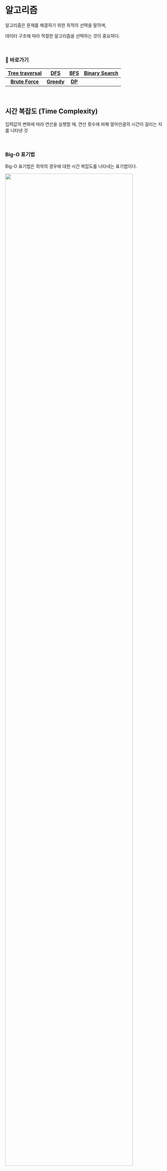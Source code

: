 # 알고리즘

알고리즘은 문제를 해결하기 위한 최적의 선택을 말하며,  

데이터 구조에 따라 적절한 알고리즘을 선택하는 것이 중요하다.

<br>

### **📌 바로가기**

| [Tree traversal](#tree-traversal)  | [DFS](#dfs-depth-first-search-깊이-우선-탐색)  | [BFS](#bfs-breadth-first-search-너비-우선-탐색)  | [Binary Search](#binary-search-algorithm-이진-탐색-알고리즘) |
|:-:|:-:|:-:|:-:|
| [**Brute Force**](#brute-force-algorithm-완전-탐색-알고리즘) | [**Greedy**](#greedy-algorithm-탐욕-알고리즘) | [**DP**](#dynamic-programming-동적-프로그래밍) | |

<br>

## 시간 복잡도 (Time Complexity)

입력값의 변화에 따라 연산을 실행할 때, 연산 횟수에 비해 얼마만큼의 시간이 걸리는 지를 나타낸 것

<br>

### Big-O 표기법

Big-O 표기법은 최악의 경우에 대한 시간 복잡도를 나타내는 표기법이다.

<img src = "https://miro.medium.com/max/1400/1*fmbUKjjIjEprF8tiQJWgIg.png" width = "90%"/>

<br>

#### 🔸 **O(1)**

Constant complexity라고 하며, 입력 값의 증가와 관계없이 즉시 출력값을 얻을 수 있다.

```java
String[] arr = new String[] {"A", "B", "C"};

System.out.println(arr[1]);
```

> 이외에도 ArrayList의 ```get()```, Stack과 Queue의 ```pop()```, ```poll()``` 등의 메서드가 O(1)의 시간 복잡도를 가진다.

<br>

#### 🔸 **O(n)**

Linear complexity라고 하며, 입력 값의 증가에 따라 시간 또한 같은 비율로 증가한다.

```java
String[] arr = new String[] {"A", "B", "C"};

for(String i : arr) {
  System.out.println(i);
}
```

> 이외에도 ArrayList의 ```remove()```, ```contains()``` 등 다양한 메서드 들이 O(n)의 시간 복잡도를 가진다.

<br>

#### 🔸 **O(log n)**

Logarithmic complexity라고 하며, ```O(1)``` 다음으로 빠른 시간 복잡도이다.

가장 대표적인 예시로 이진 탐색을 들 수 있다.

```java
int binarySearch1(int key, int low, int high) {
	int mid;

	if(low <= high) {
		mid = (low + high) / 2;

    // 탐색 성공
		if(key == arr[mid]) return mid;

		// 왼쪽 부분 arr[0]부터 arr[mid-1]에서 재탐색 
		else if(key < arr[mid]) return binarySearch1(key ,low, mid-1);  

		// 오른쪽 부분 - arr[mid+1]부터 arr[high]에서 재탐색 
		else return binarySearch1(key, mid+1, high); 
	}

	return -1; // 탐색 실패 
}
```
▲ _Binary Search in Java_

<br>

#### 🔸 **O(n<sup>2</sup>)**

Quadratic complexity라고 하며, 입력 값의 증가에 따라 시간이 제곱의 비율로 증가한다.

```java
int[][] edges = new int[][] {{0, 1}, {1, 3}, {2, 1}};

int max = 0;

for (int[] i : edges) {
  for (int j : i) {
    if (j > max) max = j;
  }
}
```
▲ _2차원 배열의 최댓값 구하기_

<br>

#### 🔸 **O(2<sup>n</sup>)**

Exponential complexity라고 하며, Big-O 표기법 중 가장 느린 시간 복잡도이다.

O(2<sup>n</sup>)의 시간 복잡도를 가진 알고리즘을 구현했다면, 다른 접근 방식을 찾아보자

```java
public int fibonacci(int n) {
	if(n <= 1) {
		return 1;
	}
	return fibonacci(n - 1) + fibonacci (n - 2);
}
```
▲ _피보나치 수열_

<br>

🔹 입력 값에 따른 시간 복잡도

| Complexity | 1 | 10 | 100 |
|:-----------|:--|:--|:------|
| O(1)      | 1 | 1 | 1 |
| O(log n)  | 0 | 2 | 5 |
| O(n)      | 1 | 10 | 100 |
| O(n log n) | 0 | 20 | 461 |
| O(n<sup>2</sup>) | 1 | 100 | 10000 |
| O(2<sup>n</sup>) | 1 | 1024 | 1267650600228229401496703205376 |
| O(n!)      | 1 | 3628880 | 표시 불가능 |

<br>

🔹 정렬 알고리즘의 시간 복잡도

| Sorting<br> Algorithms | Best | Average | Worst |
|:-----------|:--|:--|:------|
|Bubble Sort	|	O(n)|	O(n<sup>2</sup>)|	O(n<sup>2</sup>)|
|Heapsort		|O(n log n)|	O(n log n)	|O(n log n)|
|Insertion Sort	|	O(n)|	O(n<sup>2</sup>)|	O(n<sup>2</sup>)|
|Mergesort	|O(n log n)	|O(n log n)	|O(n log n)|
|Quicksort		|O(n log n)|	O(n log n)|	O(n<sup>2</sup>)|
|Selection Sort	|	O(n<sup>2</sup>)|	O(n<sup>2</sup>)|	O(n<sup>2</sup>)|
|Shell Sort	|	O(n)|	O(n log n<sup>2</sup>)	|O(n log n<sup>2</sup>)|
|Smooth Sort	|O(n)|	O(n log n)|	O(n log n)|

<br>

🔹 자료 구조의 시간 복잡도 (Worst Case)


|Data Structures |Search	|Insert|	Delete|
|:-|:-|:-|:-|
|Array	|O(n)|	N/A	|N/A|
|Sorted Array|	O(log n)	|O(n)|	O(n)|
|Linked List|	O(n)|	O(1)|	O(1)|
|Doubly Linked List	|O(n)|	O(1)	|O(1)|
|Stack|	O(n)	|O(1)	|O(1)|
|Hash table	|	O(n)	|O(n)|	O(n)|
|Binary Search Tree|		O(n)|	O(n)	|O(n)|
|B-Tree	|	O(log n)|	O(log n)|	O(log n)|
|Red-Black tree|	O(log n)|	O(log n)|	O(log n)|
|AVL Tree	|O(log n)|	O(log n)	|O(log n)|

<br>

💡 알고리즘 문제 풀이 시 대략적인 데이터 크기에 따른 시간 복잡도

- n ≤ 1,000,000 : O(n) or O(log n)
- n ≤ 10,000 : O(n<sup>2</sup>)
- n ≤ 500 : O(n<sup>3</sup>)

<br>

***

<br>

## Tree traversal

특정 목적을 위해 트리의 모든 노드를 한 번씩 방문하는 트리 순회

<br>

### 전위 순회 (Preorder Traverse)

Root → 왼쪽 자식 → 오른쪽 자식 순으로 순회

```java
public ArrayList<> preorder(Node root, int depth, ArrayList<> list) {
      if (root != null) {
        list.add(root.getData());
        preorder(root.getLeft(), depth + 1, list);
        preorder(root.getRight(), depth + 1, list);
      }
      return list;
    }
```
▲ _재귀를 통한 전위 순회_

<br>

### 중위 순회 (Inorder Traverse)

왼쪽 자식 → Root → 오른쪽 자식 순으로 순회

```java
public ArrayList<> inorder(Node root, int depth, ArrayList<> list) {
      if (root != null) {
        inorder(root.getLeft(), depth + 1, list);
        list.add(root.getData());
        inorder(root.getRight(), depth + 1, list);
      }
      return list;
    }
```
▲ _재귀를 통한 중위 순회_

<br>

### 후위 순회 (Postorder Traverse)

왼쪽 자식 → 오른쪽 자식 → Root 순으로 순회

```java
public ArrayList<> postorder(Node root, int depth, ArrayList<> list) {
      if (root != null) {
        postorder(root.getLeft(), depth + 1, list);
        postorder(root.getRight(), depth + 1, list);
        list.add(root.getData());
      }
      return list;
    }
```
▲ _재귀를 통한 후위 순회_

<br>

<img src = "https://mblogthumb-phinf.pstatic.net/20120331_173/rlakk11_1333202999001hceVs_JPEG/4.jpg?type=w2" width = "90%" />

위 Tree에서 전위 / 중위 / 후위 순회를 통한 노드 방문 순서는 아래와 같다.

- 전위 순회 : 0 → 1 → 3 → 7 → 8 → 4 → 9 → 10 → 2 → 5 → 11 → 6
- 중위 순회 : 7 → 3 → 8 → 1 → 9 → 4 → 10 → 0 → 11 → 5 → 2 → 6
- 후위 순회 : 7 → 8 → 3 → 9 → 10 → 4 → 1 → 11 → 5 → 6 → 2 → 0

<br>

***

<br>

## DFS / BFS (깊이 우선 탐색 / 너비 우선 탐색)

그래프 자료 구조에서 루트 노드에서 시작하여 완전 탐색을 하는 검색 알고리즘

<br>

### DFS (Depth First Search, 깊이 우선 탐색)

루트 노드(혹은 다른 임의의 노드)에서 다음 분기(branch)로 넘어가기 전에, 해당 분기를 모두 탐색하는 방법이다.  
탐색 후에는 다시 원점으로 돌아가 다른 분기를 탐색한다.

<br>

🔸 **특징**

- 자기 자신을 호출하는 순환 알고리즘의 형태 (재귀/스택)
- 그래프 탐색의 경우 어떤 노드를 방문했었는지 여부를 반드시 검사해야한다.  
  <span style = "color : gray">(검사하지 않을 경우 무한루프에 빠질 수 있다)</span>
  > ex) visit[index] = true;
- 모든 노드를 방문하고자 할 때 DFS를 선택한다.
- 최단 거리를 구하는 문제 중 장애물이 있는 경우에는 DFS가 유리하다.
- BFS보다 간단하다.
- 검색 속도 자체는 BFS에 비해서 느리다.

<br>

```java
// dfs, 재귀, 인접 행렬, i 정점부터 시작한다.    
public static void dfs(int i) {		
    visit[i] = true;		
	
    for(int j=1; j<n+1; j++) {			
        if(map[i][j] == 1 && visit[j] == false) {				
          dfs(j);			
        }		
    }	
}
```
▲ _재귀를 통한 DFS 구현_

<br>
<details>
<summary> &ensp; ✔︎ DFS Sample Questions</summary>
<div markdown="1">
<br>

📌 **BAEKJOON**
| 레벨 | ID | 제목 |
|:--:|:--:|:--:|
| <img src = "https://static.solved.ac/tier_small/9.svg" height = "20"> | 11724 | 연결 요소의 갯수 |
| <img src = "https://static.solved.ac/tier_small/9.svg" height = "20"> | 1012 | 유기농 배추 |
| <img src = "https://static.solved.ac/tier_small/9.svg" height = "20"> | 1743 | 음식물 피하기 |
| <img src = "https://static.solved.ac/tier_small/9.svg" height = "20"> | 10552 | DOM |
| <img src = "https://static.solved.ac/tier_small/10.svg" height = "20"> | 2667 | 단지 번호 붙이기 |
| <img src = "https://static.solved.ac/tier_small/10.svg" height = "20"> | 2583 | 영역 구하기 |
| <img src = "https://static.solved.ac/tier_small/10.svg" height = "20"> | 11403 | 경로 찾기 ⭐️ |
| <img src = "https://static.solved.ac/tier_small/10.svg" height = "20"> | 2468 | 안전 영역 ⭐️ |
| <img src = "https://static.solved.ac/tier_small/11.svg" height = "20"> | 10026 | 적록색약 |
| <img src = "https://static.solved.ac/tier_small/13.svg" height = "20"> | 9466 | 팀 프로젝트 |
| <img src = "https://static.solved.ac/tier_small/18.svg" height = "20"> | 10265 | MT ⭐️ |

### 📋 [더 많은 문제](https://solved.ac/search?query=tag%3Adfs)

</div>
</details>

<br><br>

### BFS (Breadth First Search, 너비 우선 탐색)

루트 노드(혹은 다른 임의의 노드)에서 시작한 인접 노드를 먼저 탐색하는 방법이다.

<br>

🔸 **특징**

- BFS는 재귀적으로 동작하지 않는다.
- 그래프 탐색의 경우 어떤 노드를 방문했었는지 여부를 반드시 검사해야한다.  
  <span style = "color : gray">(검사하지 않을 경우 무한루프에 빠질 수 있다)</span>
  > ex) visit[index] = true;
- BFS는 방문한 노드들을 차례로 저장한 후 꺼낼 수 있는 자료 구조인 큐를 사용한다.  
  > 즉, 선입선출 원칙으로 탐색
- 깊게(deep) 탐색하기 전에 넓게(wide) 탐색하는 방법이다.
- 두 노드 사이의 최단 경로 혹은 임의의 경로를 찾고 싶을 때 주로 사용한다.

<br>

```java
// bfs, q사용, 인접행렬, i 정점부터 시작한다.	
public static void bfs(int i) {		
    Queue<Integer> q = new LinkedList<>();		
    q.offer(i);		
    visit[i] = true;		

    while(!q.isEmpty()) {			
        int temp = q.poll();			
		
        for(int j=1; j<n+1; j++) {				
            if(map[temp][j] == 1 && visit[j] == false) {					
                q.offer(j);					
                visit[j] = true;				
            }			
        }		
    }	
}
```
▲ _Queue를 통한 BFS 구현_

<br>
<details>
<summary> &ensp; ✔︎ BFS Sample Questions</summary>
<div markdown="1">
<br>

📌 **BAEKJOON**
| 레벨 | ID | 제목 |
|:--:|:--:|:--:|
| <img src = "https://static.solved.ac/tier_small/9.svg" height = "20"> | 1260 | DFS와 BFS |
| <img src = "https://static.solved.ac/tier_small/9.svg" height = "20"> | 2644 | 촌수 계산 |
| <img src = "https://static.solved.ac/tier_small/10.svg" height = "20"> | 2178 | 미로 탐색 |
| <img src = "https://static.solved.ac/tier_small/10.svg" height = "20"> | 7562 | 나이트의 이동 |
| <img src = "https://static.solved.ac/tier_small/10.svg" height = "20"> | 1697 | 숨바꼭질 |
| <img src = "https://static.solved.ac/tier_small/11.svg" height = "20"> | 6593 | 상범 빌딩 |
| <img src = "https://static.solved.ac/tier_small/11.svg" height = "20"> | 7576 | 토마토 |
| <img src = "https://static.solved.ac/tier_small/11.svg" height = "20"> | 5014 | 스타트링크 |
| <img src = "https://static.solved.ac/tier_small/12.svg" height = "20"> | 3055 | 탈출 ⭐️ |
| <img src = "https://static.solved.ac/tier_small/12.svg" height = "20"> | 5427 | 불 ⭐️ |
| <img src = "https://static.solved.ac/tier_small/12.svg" height = "20"> | 16397 | 탈출 |
| <img src = "https://static.solved.ac/tier_small/12.svg" height = "20"> | 9019 | DSLR ⭐️ |
| <img src = "https://static.solved.ac/tier_small/13.svg" height = "20"> | 2206 | 벽 부수고 이동하기 ⭐️ |
| <img src = "https://static.solved.ac/tier_small/13.svg" height = "20"> | 1039 | 교환 ⭐️ |
| <img src = "https://static.solved.ac/tier_small/14.svg" height = "20"> | 1525 | 퍼즐 ⭐️ |

### 📋 [더 많은 문제](https://solved.ac/search?query=tag%3Abfs%20)

</div>
</details>

<br>

***

<br>

## Brute Force Algorithm (완전 탐색 알고리즘)

완전 탐색 알고리즘은 가능한 모든 경우의 수를 대입하여 해결하는 무차별 대입 방법을 나타내는 알고리즘이다.

🔸 완전 탐색 알고리즘을 사용하는 경우

1. 프로세스 속도를 높이는데 사용할 수 있는 다른 알고리즘이 없을 때 사용

2. 문제를 해결하는 여러 솔루션이 있고 각 솔루션을 확인해야 할 때 사용

<br>

> 💡 Brute Force를 활용한 알고리즘  
> 
> - 순차 검색 알고리즘(Sequential Search)
> - 문열 매칭 알고리즘(Brute-Force String Matching)
> - 선택 정렬 알고리즘(Selection Sort)
> - 버블 정렬 알고리즘(Bubble Sort)
> - 동적 프로그래밍(Dynamic Programming, DP)
> - 트리 구조의 완전 탐색 알고리즘 (BFS, DFS)

<br>
<details>
<summary> &ensp; ✔︎ Brute Force Algorithm Sample Questions</summary>
<div markdown="1">
<br>

📌 **BAEKJOON**
| 레벨 | ID | 제목 |
|:--:|:--:|:--:|
| <img src = "https://static.solved.ac/tier_small/4.svg" height = "20"> | 2231 | 분해합 |
| <img src = "https://static.solved.ac/tier_small/5.svg" height = "20"> | 2309 | 일곱 난쟁이 |
| <img src = "https://static.solved.ac/tier_small/5.svg" height = "20"> | 10448 | 유레카 이론 |
| <img src = "https://static.solved.ac/tier_small/7.svg" height = "20"> | 1018 | 체스판 다시 칠하기 |
| <img src = "https://static.solved.ac/tier_small/8.svg" height = "20"> | 2503 | 숫자 야구 |
| <img src = "https://static.solved.ac/tier_small/9.svg" height = "20"> | 3085 | 사탕게임 |
| <img src = "https://static.solved.ac/tier_small/9.svg" height = "20"> | 1182 | 부분 수열의 합 ⭐️ |

### 📋 [더 많은 문제](https://solved.ac/search?query=tag%3Abruteforcing%20)

</div>
</details>

<br>

***

<br>

## Greedy Algorithm (탐욕 알고리즘)

선택의 순간마다 당장 눈앞에 보이는 최적의 상황만을 쫓아 최종적인 해답에 도달하는 방법  
항상 최적의 결과를 도출하지는 않지만, 최적에 가까운 값을 빠르게 도출해낼 수 있다는 장점이 있다.

🔸 탐욕 알고리즘의 문제 해결 단계

1. 선택 절차(Selection Procedure)  
   현재 상태에서의 최적의 해답을 선택

2. 적절성 검사(Feasibility Check)  
   선택된 해가 문제의 조건을 만족하는지 검사

3. 해답 검사(Solution Check)  
   원래의 문제가 해결되었는지 검사하고, 해결되지 않았다면 선택 절차로 돌아가 위의 과정을 반복

<br>

🔸 탐욕 알고리즘을 적용할 수 있는 조건

1. 탐욕적 선택 속성(Greedy Choice Property)  
   앞의 선택이 이후의 선택에 영향을 주지 않아야 한다.
2. 최적 부분 구조(Optimal Substructure)  
   문제에 대한 최종 해결 방법은 부분 문제에 대한 최적 문제 해결 방법으로 구성된다.

<br>

<img src = "https://images.slideplayer.com/13/3937168/slides/slide_3.jpg" width = "80%"/>

> 최적의 해답 ```20센트```를 선택하고, 다음 ```20센트```는 들어갈 수 없으니 ```10센트```를 선택하는 식으로 문제를 해결하는 방식이다.

<br>
<details>
<summary> &ensp; ✔︎ Greedy Algorithm Sample Questions</summary>
<div markdown="1">
<br>

📌 **BAEKJOON**
| 레벨 | ID | 제목 |
|:--:|:--:|:--:|
| <img src = "https://static.solved.ac/tier_small/5.svg" height = "20"> | 4796 | 캠핑 |
| <img src = "https://static.solved.ac/tier_small/6.svg" height = "20"> | 17509 | And the Winner Is... Ourselves! |
| <img src = "https://static.solved.ac/tier_small/7.svg" height = "20"> | 11047 | 동전 0 |
| <img src = "https://static.solved.ac/tier_small/8.svg" height = "20"> | 1449 | 수리공 항승 |
| <img src = "https://static.solved.ac/tier_small/10.svg" height = "20"> | 1931 | 회의실 배정 |
| <img src = "https://static.solved.ac/tier_small/11.svg" height = "20"> | 11000 | 강의실 배정 |
| <img src = "https://static.solved.ac/tier_small/11.svg" height = "20"> | 2212 | 센서 |
| <img src = "https://static.solved.ac/tier_small/11.svg" height = "20"> | 15748 | Rest Stops ⭐️ |
| <img src = "https://static.solved.ac/tier_small/13.svg" height = "20"> | 13904 | 과제 ⭐️ |
| <img src = "https://static.solved.ac/tier_small/13.svg" height = "20"> | 1493 | 박스 채우기 ⭐️ |
| <img src = "https://static.solved.ac/tier_small/15.svg" height = "20"> | 1700 | 멀티탭 스케줄링 |

### 📋 [더 많은 문제](https://solved.ac/search?query=tag%3Agreedy%20)

</div>
</details>


<br>

***

<br>

## Binary Search Algorithm (이진 탐색 알고리즘)

정렬된 상태의 데이터를 절반씩 범위를 나눠 분할 정복기법으로 특정 값을 찾아내는 알고리즘

<br>

### 📋 [이진 탐색 알고리즘의 구현](#🔸-olog-n)

<br>
<details>
<summary> &ensp; ✔︎ Binary Search Algorithm Sample Questions</summary>
<div markdown="1">
<br>

📌 **BAEKJOON**
| 레벨 | ID | 제목 |
|:--:|:--:|:--:|
| <img src = "https://static.solved.ac/tier_small/8.svg" height = "20"> | 2512 | 예산 |
| <img src = "https://static.solved.ac/tier_small/9.svg" height = "20"> | 2805 | 나무 자르기 |
| <img src = "https://static.solved.ac/tier_small/9.svg" height = "20"> | 6236 | 용돈 관리 |
| <img src = "https://static.solved.ac/tier_small/9.svg" height = "20"> | 1654 | 랜선 자르기 |
| <img src = "https://static.solved.ac/tier_small/10.svg" height = "20"> | 2343 | 기타 레슨 |
| <img src = "https://static.solved.ac/tier_small/12.svg" height = "20"> | 2110 | 공유기 설치 |
| <img src = "https://static.solved.ac/tier_small/12.svg" height = "20"> | 16434 | 드래곤 앤 던전 ⭐️ |
| <img src = "https://static.solved.ac/tier_small/14.svg" height = "20"> | 15732 | 도토리 숨기기 ⭐️ |
| <img src = "https://static.solved.ac/tier_small/14.svg" height = "20"> | 1300 | K번째 수 ⭐️ |

### 📋 [더 많은 문제](https://solved.ac/search?query=tag%3Abinary_search%20)

</div>
</details>

<br>

***

<br>

## Dynamic Programming (동적 프로그래밍)

주어진 문제를 여러 개의 부분으로 나누어 푼 다음, 그 결과들로 주어진 문제를 해결하는 알고리즘

단, 분할 정복과 다르게 **하나의 문제를 한 번만 푼다는 점**에서 다르다.

중복에 대한 문제를 메모이제이션(Memoization)을 통해 해결하며,  
Greedy 알고리즘보다 폭 넓은 범위에서 근사치가 아닌 **정확한 값**을 얻어낸다.

> ex) 피보나치 수열 재귀 문제 해결 (이미 계산된 결과는 저장)

<br>

```java
public int fib(int n) {
  if(n < 2) return n;

  return fib(n - 2) + fib(n - 1);
}
```
▲ _일반 피보나치 수열_

<br>

피보나치 수열의 단점으로 꼽히는 문제는 재귀 호출에 의한 O(2<sup>n</sup>)의 시간 복잡도이다.

<br>

<img src = "https://img1.daumcdn.net/thumb/R1280x0/?scode=mtistory2&fname=https%3A%2F%2Fblog.kakaocdn.net%2Fdn%2FufkZW%2FbtraTbd0GQF%2FkUnH9bbEB4UK5rK59OGc4K%2Fimg.png" width = "90%"/>

▲ _fib(5)를 실행했을 때, 발생하는 재귀_

<br>

위의 사진에서만 보더라도 fib(2)에 대한 값이 저장되어 있지 않아서  
fib(2)가 불필요한 재귀를 반복하는 것을 볼 수 있다.

<br>

```java
int fib(int n){
  if(n < 2) return n;

  // 값이 존재하면 재귀호출 하지 않고 리턴
  if(dp[n] != 0) return dp[n];

  // 존재하지 않는다면 재귀호출 하여 값을 보관
  dp[n] = fib(n - 2) + fib(n - 1);

  return dp[n];
 }
```
▲ _Memoization을 통한 피보나치 수열_

<br>

만약 ```dp[n]```에 해당 값이 저장되어 있다면, 재귀호출을 하지 않고 해당 값을 리턴하기 때문에  
위의 코드는 O(n)의 시간 복잡도를 가지게 된다.

<br>
<details>
<summary> &ensp; ✔︎ Dynamic Programming Sample Questions</summary>
<div markdown="1">
<br>

📌 **BAEKJOON**
| 레벨 | ID | 제목 |
|:--:|:--:|:--:|
| <img src = "https://static.solved.ac/tier_small/8.svg" height = "20"> | 1463 | 1로 만들기 |
| <img src = "https://static.solved.ac/tier_small/8.svg" height = "20"> | 2193 | 이진수 |
| <img src = "https://static.solved.ac/tier_small/8.svg" height = "20"> | 1904 | 01타일 |
| <img src = "https://static.solved.ac/tier_small/8.svg" height = "20"> | 11726 | 2xn 타일링 |
| <img src = "https://static.solved.ac/tier_small/8.svg" height = "20"> | 11727 | 2xn 타일링 2 |
| <img src = "https://static.solved.ac/tier_small/8.svg" height = "20"> | 11051 | 이항 계수 2  |
| <img src = "https://static.solved.ac/tier_small/9.svg" height = "20"> | 1699 | 제곱수의 합  |
| <img src = "https://static.solved.ac/tier_small/9.svg" height = "20"> | 11055 | 가장 큰 증가 부분 수열 ⭐️ |
| <img src = "https://static.solved.ac/tier_small/10.svg" height = "20"> | 9465 | 스티커 |
| <img src = "https://static.solved.ac/tier_small/10.svg" height = "20"> | 11052 | 카드 구매하기  |
| <img src = "https://static.solved.ac/tier_small/10.svg" height = "20"> | 10844 | 쉬운 계단 수  |
| <img src = "https://static.solved.ac/tier_small/10.svg" height = "20"> | 11057 | 오르막 수  |
| <img src = "https://static.solved.ac/tier_small/11.svg" height = "20"> | 2294 | 동전 2  |
| <img src = "https://static.solved.ac/tier_small/11.svg" height = "20"> | 12865 | 평범한 배낭 ⭐️ |
| <img src = "https://static.solved.ac/tier_small/11.svg" height = "20"> | 16500 | 문자열 판별 ⭐️ |

### 📋 [더 많은 문제](https://solved.ac/search?query=tag%3Adp)

</div>
</details>

<br><br>

***

_2022.09.28. Update_

_2022.09.27. Update_

_2022.09.26. Update_